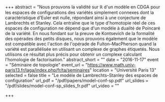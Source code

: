 +++
abstract = "Nous prouvons la validité sur ℝ d'un modèle en CDGA pour les espaces de configurations des variétés simplement connexes dont la caractéristique d'Euler est nulle, répondant ainsi à une conjecture de Lambrechts et Stanley. Cela entraîne que le type d'homotopie réel de ces espaces de configuration ne dépend que d'un modèle à dualité de Poincaré de la variété. En nous fondant sur la preuve de Kontsevich de la formalité des opérades des petits disques, nous prouvons également que le modèle est compatible avec l'action de l'opérade de Fulton–MacPherson quand la variété est parallélisée en utilisant un complexe de graphes étiquetés. Nous utilisons ce résultat plus précis pour obtenir un complexe calculant l'homologie de factorisation."
abstract_short = ""
date = "2016-11-17"
event = "Séminaire de topologie"
event_url = "https://www.math.univ-paris13.fr/laga/index.php/fr/ta/seminaires"
location = "Université Paris 13"
selected = false
title = "Le modèle de Lambrechts–Stanley des espaces de configuration"
url_pdf = "/pdf/papers/model-conf-sp.pdf"
url_slides = "/pdf/slides/model-conf-sp_slides_fr.pdf"
url_video = ""

+++
